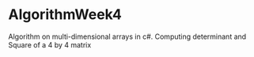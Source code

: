 # AlgorithmWeek4
Algorithm on multi-dimensional arrays in c#. Computing determinant and Square of a 4 by 4 matrix
